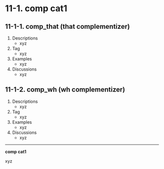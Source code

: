 # 11-1\. comp cat1

## 11-1-1\. comp_that (that complementizer)

1. Descriptions
    - xyz
2. Tag
    - xyz
3. Examples
    - xyz
4. Discussions
    - xyz

## 11-1-2\. comp_wh (wh complementizer)

1. Descriptions
    - xyz
2. Tag
    - xyz
3. Examples
    - xyz
4. Discussions
    - xyz

---

**comp cat1**

xyz
